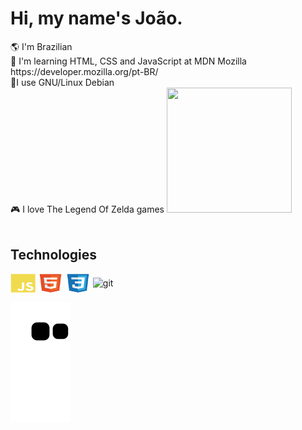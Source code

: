 <h1> Hi, my name's João.</h1>
🌎 I'm Brazilian<br>
📖 I'm learning HTML, CSS and JavaScript at MDN Mozilla https://developer.mozilla.org/pt-BR/<br> 
🐧I use GNU/Linux Debian<br>
🎮 I love The Legend Of Zelda games

<img src="https://gifs.eco.br/wp-content/uploads/2022/08/gifs-de-link-0.gif" height="200" width="200">



<div style="display: inline_block"><br>
  <h2>Technologies</h2>
  <img align="center" alt="Js" height="30" width="40" src="https://raw.githubusercontent.com/devicons/devicon/master/icons/javascript/javascript-plain.svg">
  <img align="center" alt="HTML" height="30" width="40" src="https://raw.githubusercontent.com/devicons/devicon/master/icons/html5/html5-original.svg">
  <img align="center" alt="CSS" height="30" width="40" src="https://raw.githubusercontent.com/devicons/devicon/master/icons/css3/css3-original.svg">
  <img align="center" alt="git" height="40" width="40" src="https://git-scm.com/images/logos/downloads/Git-Icon-1788C.png">
</div>

  ![Snake animation](https://github.com/rafaballerini/rafaballerini/blob/output/github-contribution-grid-snake.svg)
